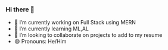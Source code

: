 ### Hi there 👋

<!--
**1nsaan/1nsaan** is a ✨ _special_ ✨ repository because its `README.md` (this file) appears on your GitHub profile.

Here are some ideas to get you started:
-->
- 🔭 I’m currently working on Full Stack using MERN
- 🌱 I’m currently learning ML,AL
- 👯 I’m looking to collaborate on projects to add to my resume 
- 😄 Pronouns: He/Him


